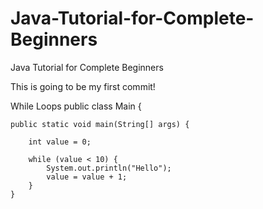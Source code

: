 # Java-Tutorial-for-Complete-Beginners
Java Tutorial for Complete Beginners

This is going to be my first commit!

While Loops
public class Main {

    public static void main(String[] args) {

        int value = 0;

        while (value < 10) {
            System.out.println("Hello");
            value = value + 1;
        }
    }
